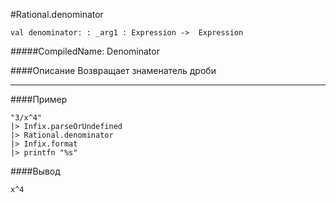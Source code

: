 #Rational.denominator

	val denominator: : _arg1 : Expression ->  Expression


#####CompiledName: Denominator


####Описание
Возвращает знаменатель дроби

----------

####Пример

    "3/x^4"
    |> Infix.parseOrUndefined
    |> Rational.denominator
    |> Infix.format
    |> printfn "%s"

####Вывод

    x^4



